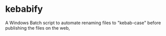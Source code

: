 # kebabify
A Windows Batch script to automate renaming files to "kebab-case" before publishing the files on the web,
